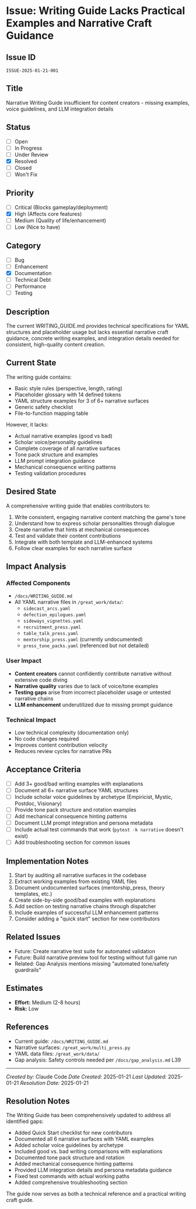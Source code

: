 # Issue: Writing Guide Lacks Practical Examples and Narrative Craft Guidance

## Issue ID

`ISSUE-2025-01-21-001`

## Title

Narrative Writing Guide insufficient for content creators - missing examples, voice guidelines, and LLM integration details

## Status

- [ ] Open
- [ ] In Progress
- [ ] Under Review
- [x] Resolved
- [ ] Closed
- [ ] Won't Fix

## Priority

- [ ] Critical (Blocks gameplay/deployment)
- [x] High (Affects core features)
- [ ] Medium (Quality of life/enhancement)
- [ ] Low (Nice to have)

## Category

- [ ] Bug
- [ ] Enhancement
- [x] Documentation
- [ ] Technical Debt
- [ ] Performance
- [ ] Testing

## Description

The current WRITING_GUIDE.md provides technical specifications for YAML structures and placeholder usage but lacks essential narrative craft guidance, concrete writing examples, and integration details needed for consistent, high-quality content creation.

## Current State

The writing guide contains:

- Basic style rules (perspective, length, rating)
- Placeholder glossary with 14 defined tokens
- YAML structure examples for 3 of 6+ narrative surfaces
- Generic safety checklist
- File-to-function mapping table

However, it lacks:

- Actual narrative examples (good vs bad)
- Scholar voice/personality guidelines
- Complete coverage of all narrative surfaces
- Tone pack structure and examples
- LLM prompt integration guidance
- Mechanical consequence writing patterns
- Testing validation procedures

## Desired State

A comprehensive writing guide that enables contributors to:

1. Write consistent, engaging narrative content matching the game's tone
2. Understand how to express scholar personalities through dialogue
3. Create narrative that hints at mechanical consequences
4. Test and validate their content contributions
5. Integrate with both template and LLM-enhanced systems
6. Follow clear examples for each narrative surface

## Impact Analysis

### Affected Components

- `/docs/WRITING_GUIDE.md`
- All YAML narrative files in `/great_work/data/`:
  - `sidecast_arcs.yaml`
  - `defection_epilogues.yaml`
  - `sideways_vignettes.yaml`
  - `recruitment_press.yaml`
  - `table_talk_press.yaml`
  - `mentorship_press.yaml` (currently undocumented)
  - `press_tone_packs.yaml` (referenced but not detailed)

### User Impact

- **Content creators** cannot confidently contribute narrative without extensive code diving
- **Narrative quality** varies due to lack of voice/tone examples
- **Testing gaps** arise from incorrect placeholder usage or untested narrative chains
- **LLM enhancement** underutilized due to missing prompt guidance

### Technical Impact

- Low technical complexity (documentation only)
- No code changes required
- Improves content contribution velocity
- Reduces review cycles for narrative PRs

## Acceptance Criteria

- [ ] Add 3+ good/bad writing examples with explanations
- [ ] Document all 6+ narrative surface YAML structures
- [ ] Include scholar voice guidelines by archetype (Empiricist, Mystic, Postdoc, Visionary)
- [ ] Provide tone pack structure and rotation examples
- [ ] Add mechanical consequence hinting patterns
- [ ] Document LLM prompt integration and persona metadata
- [ ] Include actual test commands that work (`pytest -k narrative` doesn't exist)
- [ ] Add troubleshooting section for common issues

## Implementation Notes

1. Start by auditing all narrative surfaces in the codebase
2. Extract working examples from existing YAML files
3. Document undocumented surfaces (mentorship_press, theory templates, etc.)
4. Create side-by-side good/bad examples with explanations
5. Add section on testing narrative chains through dispatcher
6. Include examples of successful LLM enhancement patterns
7. Consider adding a "quick start" section for new contributors

## Related Issues

- Future: Create narrative test suite for automated validation
- Future: Build narrative preview tool for testing without full game run
- Related: Gap Analysis mentions missing "automated tone/safety guardrails"

## Estimates

- **Effort:** Medium (2-8 hours)
- **Risk:** Low

## References

- Current guide: `/docs/WRITING_GUIDE.md`
- Narrative surfaces: `/great_work/multi_press.py`
- YAML data files: `/great_work/data/`
- Gap analysis: Safety controls needed per `/docs/gap_analysis.md` L39

---
*Created by:* Claude Code
*Date Created:* 2025-01-21
*Last Updated:* 2025-01-21
*Resolution Date:* 2025-01-21

## Resolution Notes

The Writing Guide has been comprehensively updated to address all identified gaps:

- Added Quick Start checklist for new contributors
- Documented all 6 narrative surfaces with YAML examples
- Added scholar voice guidelines by archetype
- Included good vs. bad writing comparisons with explanations
- Documented tone pack structure and rotation
- Added mechanical consequence hinting patterns
- Provided LLM integration details and persona metadata guidance
- Fixed test commands with actual working paths
- Added comprehensive troubleshooting section

The guide now serves as both a technical reference and a practical writing craft guide.
